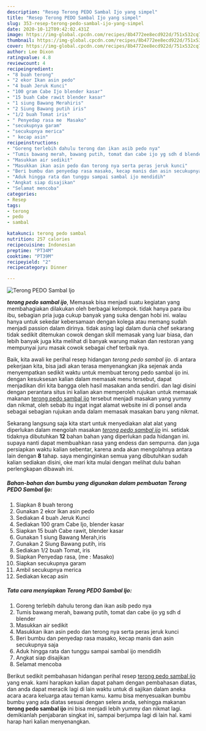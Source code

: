```yaml
---
description: "Resep Terong PEDO Sambal Ijo yang simpel"
title: "Resep Terong PEDO Sambal Ijo yang simpel"
slug: 353-resep-terong-pedo-sambal-ijo-yang-simpel
date: 2020-10-12T09:42:02.431Z
image: https://img-global.cpcdn.com/recipes/8b4772ee8ecd922d/751x532cq70/terong-pedo-sambal-ijo-foto-resep-utama.jpg
thumbnail: https://img-global.cpcdn.com/recipes/8b4772ee8ecd922d/751x532cq70/terong-pedo-sambal-ijo-foto-resep-utama.jpg
cover: https://img-global.cpcdn.com/recipes/8b4772ee8ecd922d/751x532cq70/terong-pedo-sambal-ijo-foto-resep-utama.jpg
author: Lee Dixon
ratingvalue: 4.8
reviewcount: 4
recipeingredient:
- "8 buah terong"
- "2 ekor Ikan asin pedo"
- "4 buah Jeruk Kunci"
- "100 gram Cabe Ijo blender kasar"
- "15 buah Cabe rawit blender kasar"
- "1 siung Bawang Merahiris"
- "2 Siung Bawang putih iris"
- "1/2 buah Tomat iris"
- " Penyedap rasa me  Masako"
- "secukupnya garam"
- "secukupnya merica"
- " kecap asin"
recipeinstructions:
- "Goreng terlebih dahulu terong dan ikan asib pedo nya"
- "Tumis bawang merah, bawang putih, tomat dan cabe ijo yg sdh d blender"
- "Masukkan air sedikit"
- "Masukkan ikan asin pedo dan terong nya serta peras jeruk kunci"
- "Beri bumbu dan penyedap rasa masako, kecap manis dan asin secukupnya saja"
- "Aduk hingga rata dan tunggu sampai sambal ijo mendidih"
- "Angkat siap disajikan"
- "Selamat mencoba"
categories:
- Resep
tags:
- terong
- pedo
- sambal

katakunci: terong pedo sambal 
nutrition: 257 calories
recipecuisine: Indonesian
preptime: "PT34M"
cooktime: "PT39M"
recipeyield: "2"
recipecategory: Dinner

---
```



![Terong PEDO Sambal Ijo](https://img-global.cpcdn.com/recipes/8b4772ee8ecd922d/751x532cq70/terong-pedo-sambal-ijo-foto-resep-utama.jpg)

<b><i>terong pedo sambal ijo</i></b>, Memasak bisa menjadi suatu kegiatan yang membahagiakan dilakukan oleh berbagai kelompok. tidak hanya para ibu ibu, sebagian pria juga cukup banyak yang suka dengan hobi ini. walau hanya untuk sekedar kebersamaan dengan kolega atau memang sudah menjadi passion dalam dirinya. tidak asing lagi dalam dunia chef sekarang tidak sedikit ditemukan cowok dengan skill memasak yang luar biasa, dan lebih banyak juga kita melihat di banyak warung makan dan restoran yang mempunyai juru masak cowok sebagai chef terbaik nya.



Baik, kita awali ke perihal resep hidangan <i>terong pedo sambal ijo</i>. di antara pekerjaan kita, bisa jadi akan terasa menyenangkan jika sejenak anda menyempatkan sedikit waktu untuk membuat terong pedo sambal ijo ini. dengan kesuksesan kalian dalam memasak menu tersebut, dapat menjadikan diri kita bangga oleh hasil masakan anda sendiri. dan lagi disini dengan perantara situs ini kalian akan memperoleh rujukan untuk memasak makanan <u>terong pedo sambal ijo</u> tersebut menjadi masakan yang yummy dan nikmat, oleh sebab itu ingat ingat alamat website ini di ponsel anda sebagai sebagian rujukan anda dalam memasak masakan baru yang nikmat.


Sekarang langsung saja kita start untuk menyediakan alat alat yang diperlukan dalam mengolah masakan <u><i>terong pedo sambal ijo</i></u> ini. setidak tidaknya dibutuhkan <b>12</b> bahan bahan yang diperlukan pada hidangan ini. supaya nanti dapat membuahkan rasa yang endess dan sempurna. dan juga persiapkan waktu kalian sebentar, karena anda akan mengolahnya antara lain dengan <b>8</b> tahap. saya menginginkan semua yang dibutuhkan sudah kalian sediakan disini, oke mari kita mulai dengan melihat dulu bahan perlengkapan dibawah ini.

<!--inarticleads1-->

##### Bahan-bahan dan bumbu yang digunakan dalam pembuatan Terong PEDO Sambal Ijo:

1. Siapkan 8 buah terong
1. Gunakan 2 ekor Ikan asin pedo
1. Sediakan 4 buah Jeruk Kunci
1. Sediakan 100 gram Cabe Ijo, blender kasar
1. Siapkan 15 buah Cabe rawit, blender kasar
1. Gunakan 1 siung Bawang Merah,iris
1. Gunakan 2 Siung Bawang putih, iris
1. Sediakan 1/2 buah Tomat, iris
1. Siapkan  Penyedap rasa, (me : Masako)
1. Siapkan secukupnya garam
1. Ambil secukupnya merica
1. Sediakan  kecap asin




<!--inarticleads2-->

##### Tata cara menyiapkan Terong PEDO Sambal Ijo:

1. Goreng terlebih dahulu terong dan ikan asib pedo nya
1. Tumis bawang merah, bawang putih, tomat dan cabe ijo yg sdh d blender
1. Masukkan air sedikit
1. Masukkan ikan asin pedo dan terong nya serta peras jeruk kunci
1. Beri bumbu dan penyedap rasa masako, kecap manis dan asin secukupnya saja
1. Aduk hingga rata dan tunggu sampai sambal ijo mendidih
1. Angkat siap disajikan
1. Selamat mencoba




Berikut sedikit pembahasan hidangan perihal resep <u>terong pedo sambal ijo</u> yang enak. kami harapkan kalian dapat paham dengan pembahasan diatas, dan anda dapat meracik lagi di lain waktu untuk di sajikan dalam aneka acara acara keluarga atau teman kamu. kamu bisa menyesuaikan bumbu bumbu yang ada diatas sesuai dengan selera anda, sehingga makanan <b>terong pedo sambal ijo</b> ini bisa menjadi lebih yummy dan nikmat lagi. demikianlah penjabaran singkat ini, sampai berjumpa lagi di lain hal. kami harap hari kalian menyenangkan.
